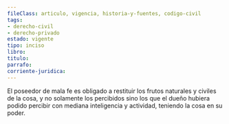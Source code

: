 ```yaml
---
fileClass: articulo, vigencia, historia-y-fuentes, codigo-civil
tags:
- derecho-civil
- derecho-privado
estado: vigente
tipo: inciso
libro:
titulo:
parrafo:
corriente-juridica:
---
```

El poseedor de mala fe es obligado a restituir los frutos naturales y civiles de la cosa, y no solamente los percibidos sino los que el dueño hubiera podido percibir con mediana inteligencia y actividad, teniendo la cosa en su poder.